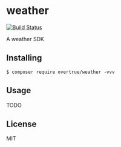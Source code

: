 # weather
[![Build Status](https://travis-ci.org/haohexin/weather.svg?branch=master)](https://travis-ci.org/haohexin/weather)

A weather SDK

## Installing

```shell
$ composer require overtrue/weather -vvv
```

## Usage

TODO

## License

MIT
